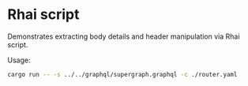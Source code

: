 # Rhai script

Demonstrates extracting body details and header manipulation via Rhai script.

Usage:

```bash
cargo run -- -s ../../graphql/supergraph.graphql -c ./router.yaml
```
